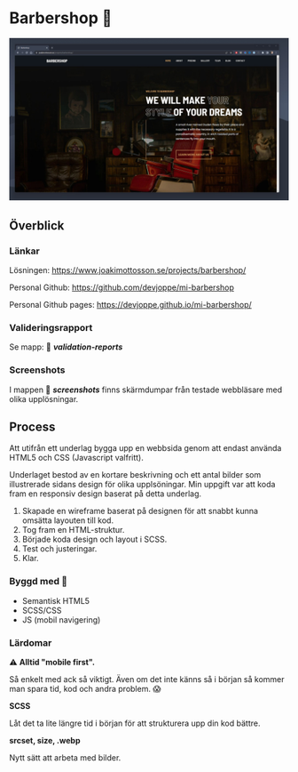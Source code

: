 # Barbershop :barber:

![](/screenshots/01-Chrome/Chrome-desktop-1920-01_Header_Nav.jpg)
## Överblick

### Länkar

Lösningen: https://www.joakimottosson.se/projects/barbershop/

Personal Github: https://github.com/devjoppe/mi-barbershop

Personal Github pages: https://devjoppe.github.io/mi-barbershop/

### Valideringsrapport

Se mapp: :open_file_folder: ***validation-reports***
### Screenshots 

I mappen :open_file_folder: ***screenshots*** finns skärmdumpar från testade webbläsare med olika upplösningar.

## Process

Att utifrån ett underlag bygga upp en webbsida genom att endast använda HTML5 och CSS (Javascript valfritt).

Underlaget bestod av en kortare beskrivning och ett antal bilder som illustrerade sidans design för olika upplsöningar. Min uppgift var att koda fram en responsiv design baserat på detta underlag.

1. Skapade en wireframe baserat på designen för att snabbt kunna omsätta layouten till kod.
2. Tog fram en HTML-struktur.
3. Började koda design och layout i SCSS.
4. Test och justeringar.
5. Klar.
### Byggd med :construction:

- Semantisk HTML5
- SCSS/CSS
- JS (mobil navigering)

### Lärdomar

:warning: **Alltid "mobile first".**

Så enkelt med ack så viktigt. Även om det inte känns så i början så kommer man spara tid, kod och andra problem. :scream:


**SCSS**

Låt det ta lite längre tid i början för att strukturera upp din kod bättre.


**srcset, size, .webp**

Nytt sätt att arbeta med bilder.
